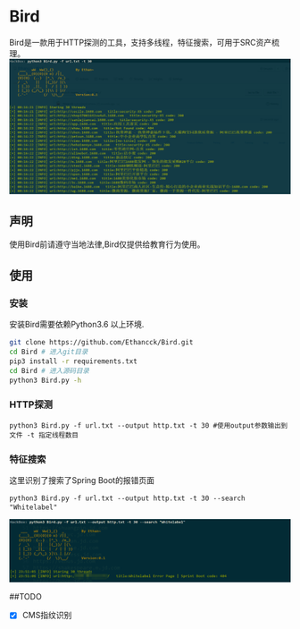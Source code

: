 # Bird
Bird是一款用于HTTP探测的工具，支持多线程，特征搜索，可用于SRC资产梳理。
![Jietu20200516-184214](./pic/tools2.png)

## 声明

使用Bird前请遵守当地法律,Bird仅提供给教育行为使用。

## 使用

### 安装
安装Bird需要依赖Python3.6 以上环境.
```bash
git clone https://github.com/Ethancck/Bird.git
cd Bird # 进入git目录
pip3 install -r requirements.txt
cd Bird # 进入源码目录
python3 Bird.py -h
```
### HTTP探测

```
python3 Bird.py -f url.txt --output http.txt -t 30 #使用output参数输出到文件 -t 指定线程数目
```
### 特征搜索
这里识别了搜索了Spring Boot的报错页面
```
python3 Bird.py -f url.txt --output http.txt -t 30 --search "Whitelabel" 
```
![Jietu20200516-184214](./pic/tools1.png)

##TODO
- [x] CMS指纹识别

